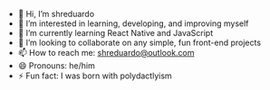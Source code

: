 - 👋 Hi, I’m shreduardo
- 👀 I’m interested in learning, developing, and improving myself
- 🌱 I’m currently learning React Native and JavaScript
- 💞️ I’m looking to collaborate on any simple, fun front-end projects
- 📫 How to reach me: shreduardo@outlook.com
- 😄 Pronouns: he/him
- ⚡ Fun fact: I was born with polydactlyism

<!---
mutatedart/mutatedart is a ✨ special ✨ repository because its `README.md` (this file) appears on your GitHub profile.
You can click the Preview link to take a look at your changes.
--->
